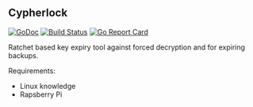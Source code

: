 ## Cypherlock

[![GoDoc](https://img.shields.io/badge/go-documentation-blue.svg?style=flat-square)](https://godoc.org/github.com/JonathanLogan/cypherlock) [![Build Status](https://img.shields.io/travis/JonathanLogan/cypherlock.svg?style=flat-square)](https://travis-ci.org/JonathanLogan/cypherlock) [![Go Report Card](https://goreportcard.com/badge/github.com/JonathanLogan/cypherlock?style=flat-square)](https://goreportcard.com/report/github.com/JonathanLogan/cypherlock)

Ratchet based key expiry tool against forced decryption and for expiring
backups.

Requirements:
 - Linux knowledge
 - Rapsberry Pi

